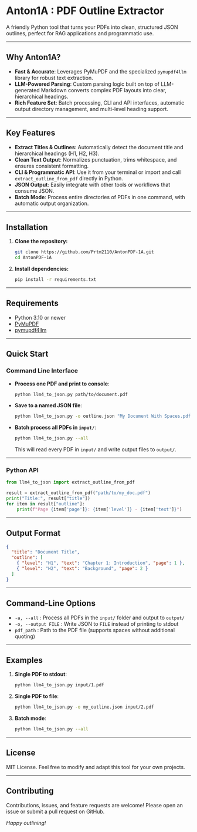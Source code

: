 
# Anton1A : PDF Outline Extractor

A friendly Python tool that turns your PDFs into clean, structured JSON outlines, perfect for RAG applications and programmatic use.

---

## Why Anton1A?

- **Fast & Accurate**: Leverages PyMuPDF and the specialized `pymupdf4llm` library for robust text extraction.
- **LLM-Powered Parsing**: Custom parsing logic built on top of LLM-generated Markdown converts complex PDF layouts into clear, hierarchical headings.
- **Rich Feature Set**: Batch processing, CLI and API interfaces, automatic output directory management, and multi-level heading support.

---

## Key Features

- **Extract Titles & Outlines**: Automatically detect the document title and hierarchical headings (H1, H2, H3).
- **Clean Text Output**: Normalizes punctuation, trims whitespace, and ensures consistent formatting.
- **CLI & Programmatic API**: Use it from your terminal or import and call `extract_outline_from_pdf` directly in Python.
- **JSON Output**: Easily integrate with other tools or workflows that consume JSON.
- **Batch Mode**: Process entire directories of PDFs in one command, with automatic output organization.

---

## Installation

1. **Clone the repository:**
   ```bash
   git clone https://github.com/Prtm2110/AntonPDF-1A.git
   cd AntonPDF-1A
   ```

2. **Install dependencies:**

   ```bash
   pip install -r requirements.txt
   ```

---

## Requirements

* Python 3.10 or newer
* [PyMuPDF](https://pypi.org/project/PyMuPDF/)
* [pymupdf4llm](https://pypi.org/project/pymupdf4llm/)

---

## Quick Start

### Command Line Interface

* **Process one PDF and print to console**:

  ```bash
  python llm4_to_json.py path/to/document.pdf
  ```

* **Save to a named JSON file**:

  ```bash
  python llm4_to_json.py -o outline.json "My Document With Spaces.pdf"
  ```

* **Batch process all PDFs in `input/`**:

  ```bash
  python llm4_to_json.py --all
  ```

  This will read every PDF in `input/` and write output files to `output/`.

---

### Python API

```python
from llm4_to_json import extract_outline_from_pdf

result = extract_outline_from_pdf("path/to/my_doc.pdf")
print("Title:", result["title"])
for item in result["outline"]:
    print(f"Page {item['page']}: {item['level']} - {item['text']}")
```

---

## Output Format

```json
{
  "title": "Document Title",
  "outline": [
    { "level": "H1", "text": "Chapter 1: Introduction", "page": 1 },
    { "level": "H2", "text": "Background", "page": 2 }
  ]
}
```

---

## Command-Line Options

* `-a, --all`         : Process all PDFs in the `input/` folder and output to `output/`
* `-o, --output FILE` : Write JSON to `FILE` instead of printing to stdout
* `pdf_path`          : Path to the PDF file (supports spaces without additional quoting)

---

## Examples

1. **Single PDF to stdout**:

   ```bash
   python llm4_to_json.py input/1.pdf
   ```

2. **Single PDF to file**:

   ```bash
   python llm4_to_json.py -o my_outline.json input/2.pdf
   ```

3. **Batch mode**:

   ```bash
   python llm4_to_json.py --all
   ```

---

## License

MIT License. Feel free to modify and adapt this tool for your own projects.

---

## Contributing

Contributions, issues, and feature requests are welcome! Please open an issue or submit a pull request on GitHub.

*Happy outlining!*

